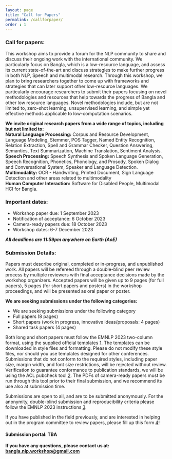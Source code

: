 ```yaml
---
layout: page
title: "Call for Papers"
permalink: /callforpaper/
order : 1
---
```


<!-- ## *The First Bangla Language Processing Workshop* -->

<!-- ## Broader objectives:
Bangla – a member of the Indo-Aryan language family, is ranked as the 6th most widely spoken language across the world, with 230 million native speakers from Bangladesh and India1. This morphologically rich language has a long-standing literacy tradition, with diverse dialects and language dependent challenges. Bangla, with three decades of research history, is still considered a low-resource language in the natural language processing (NLP) and speech community [(Alam et al., 2021a)](https://arxiv.org/pdf/2107.03844.pdf), mainly due to the limited and scattered research efforts by individual researchers. These lines of sparse works are not highly visible to the international research community. -->


### Call for papers:
This workshop aims to provide a forum for the NLP community to share and discuss their ongoing work with the international community. We particularly focus on Bangla, which is a low-resource language, and assess its current state-of-the-art and discuss strategies to make further progress in both NLP, Speech and multimodal research. Through this workshop, we plan to bring researchers together to come up with frameworks and strategies that can later support other low-resource languages. We particularly encourage researchers to submit their papers focusing on novel methodologies and resources that help towards the progress of Bangla and other low resource languages. Novel methodologies include, but are not limited to, zero-shot learning, unsupervised learning, and simple yet effective methods applicable to low-computation scenarios.

**We invite original research papers from a wide range of topics, including but not limited to:**
<br>
**Natural Language Processing:** Corpus and Resource Development, Language Modeling,  Stemmer, POS Tagger, Named Entity Recognition, Relation Extraction, Spell and Grammar Checker, Question Answering, Semantics, Text Summarization, Machine Translation, Sentiment Analysis.
<br>
**Speech Processing:** Speech Synthesis and Spoken Language Generation, Speech Recognition, Phonetics, Phonology, and Prosody, Spoken Dialog and Conversational System, Speaker and Language Detection.
<br>
**Multimodality:** OCR - Handwriting, Printed Document, Sign Language Detection and other areas related to multimodality
<br>
**Human Computer Interaction:** Software for Disabled People, Multimodal HCI for Bangla.

### Important dates:
<!-- - First call for workshop papers: 25 April 2023
- Second call for workshop papers: 1 June 2023 -->
- Workshop paper due: 1 September 2023
- Notification of acceptance: 6 October 2023
- Camera-ready papers due: 18 October 2023
- Workshop dates: 6-7 December 2023

***All deadlines are 11:59pm anywhere on Earth (AoE)***

### Submission Details:
Papers must describe original, completed or in-progress, and unpublished work. All papers will be refereed through a double-blind peer review process by multiple reviewers with final acceptance decisions made by the workshop organizers. Accepted papers will be given up to 9 pages (for full papers), 5 pages (for short papers and posters) in the workshop proceedings, and will be presented as oral paper or poster.

**We are seeking submissions under the following categories:**
<br>
- We are seeking submissions under the following category
- Full papers (8 pages)
- Short papers (work in progress, innovative ideas/proposals: 4 pages)
- Shared task papers (4 pages)


Both long and short papers must follow the EMNLP 2023 two-column format, using the supplied official templates [1](https://2023.emnlp.org/calls/style-and-formatting/). The templates can be downloaded in style files and formatting. Please do not modify these style files, nor  should you use templates designed for other conferences. Submissions that do not conform to the required styles, including paper size, margin width, and font size restrictions, will be rejected without review. Verification to guarantee conformance to publication standards, we will be using the ACL pubcheck tool [2](https://github.com/acl-org/aclpubcheck). The PDFs of camera-ready papers must be run through this tool prior to their final submission, and we recommend its use also at submission time.

Submissions are open to all, and are to be submitted anonymously. For the anonymity, double-blind submission and reproducibility criteria please follow the EMNLP 2023 instructions [3](https://2023.emnlp.org/calls/main_conference_papers/).

If you have published in the field previously, and are interested in helping out in the program committee to review papers, please fill up this form [4](https://forms.gle/1WUYQjWT9UuqioX48)!

#### Submission portal: TBA

<!-- ### Keynote Talks
To be announced. -->
<!-- If you have any good suggestions, or anyone you would like to listen to, please contact us. -->

<!-- #The BLP 2023 Organizing Committee -->

**If you have any questions, please contact us at: bangla.nlp.workshop@gmail.com**

<!-- ### Organizers
- [Firoj Alam](http://sites.google.com/site/firojalam/), Qatar Computing Research Institute, HBKU, Qatar
- [Sudipta Kar](http://sudiptakar.info/), Amazon Alexa AI, USA
- [Shammur Absar Chowdhury](http://shammur.one/), Qatar Computing Research Institute, HBKU, Qatar
- [Farig Sadeque](https://sites.google.com/site/farigsadeque), BRAC University, Bangladesh
- [Ruhul Amin](https://ruhulsbu.github.io/), Fordham University, USA
- [Asif Shahriyar Sushmit](https://people.bengali.ai/sushmit), Rensselaer Polytechnic Institute, USA -->
